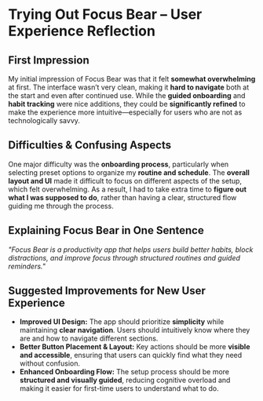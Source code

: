 # Trying Out Focus Bear – User Experience Reflection

## First Impression

My initial impression of Focus Bear was that it felt **somewhat overwhelming** at first. The interface wasn’t very clean, making it **hard to navigate** both at the start and even after continued use. While the **guided onboarding** and **habit tracking** were nice additions, they could be **significantly refined** to make the experience more intuitive—especially for users who are not as technologically savvy.

## Difficulties & Confusing Aspects

One major difficulty was the **onboarding process**, particularly when selecting preset options to organize my **routine and schedule**. The **overall layout and UI** made it difficult to focus on different aspects of the setup, which felt overwhelming. As a result, I had to take extra time to **figure out what I was supposed to do**, rather than having a clear, structured flow guiding me through the process.

## Explaining Focus Bear in One Sentence

_"Focus Bear is a productivity app that helps users build better habits, block distractions, and improve focus through structured routines and guided reminders."_

## Suggested Improvements for New User Experience

- **Improved UI Design:** The app should prioritize **simplicity** while maintaining **clear navigation**. Users should intuitively know where they are and how to navigate different sections.
- **Better Button Placement & Layout:** Key actions should be more **visible and accessible**, ensuring that users can quickly find what they need without confusion.
- **Enhanced Onboarding Flow:** The setup process should be more **structured and visually guided**, reducing cognitive overload and making it easier for first-time users to understand what to do.
